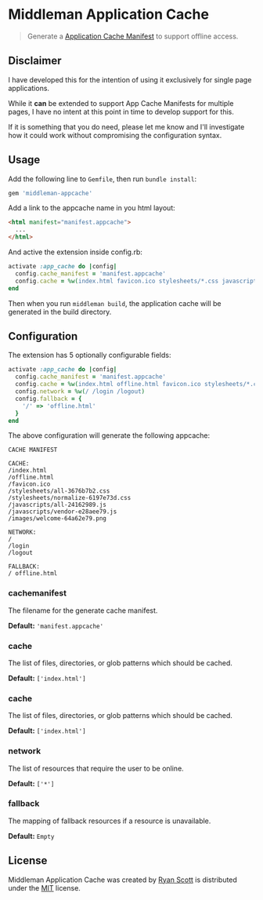 # Middleman Application Cache

> Generate a [Application Cache Manifest](https://developer.mozilla.org/en-US/docs/Web/HTML/Using_the_application_cache) to support offline access.

## Disclaimer

I have developed this for the intention of using it exclusively for single page applications.

While it **can** be extended to support App Cache Manifests for multiple pages, I have no intent at this point in time to develop support for this.

If it is something that you do need, please let me know and I'll investigate how it could work without compromising the configuration syntax.

## Usage

Add the following line to `Gemfile`, then run `bundle install`:

```ruby
gem 'middleman-appcache'
```

Add a link to the appcache name in you html layout:

```html
<html manifest="manifest.appcache">
  ...
</html>
```

And active the extension inside config.rb:

```ruby
activate :app_cache do |config|
  config.cache_manifest = 'manifest.appcache'
  config.cache = %w(index.html favicon.ico stylesheets/*.css javascripts/*.js images/*)
end
```

Then when you run `middleman build`, the application cache will be generated in the build directory.

## Configuration

The extension has 5 optionally configurable fields:

```ruby
activate :app_cache do |config|
  config.cache_manifest = 'manifest.appcache'
  config.cache = %w(index.html offline.html favicon.ico stylesheets/*.css javascripts/*.js images/*)
  config.network = %w(/ /login /logout)
  config.fallback = {
    '/' => 'offline.html'
  }
end
```

The above configuration will generate the following appcache:

```manifest.appcache
CACHE MANIFEST

CACHE:
/index.html
/offline.html
/favicon.ico
/stylesheets/all-3676b7b2.css
/stylesheets/normalize-6197e73d.css
/javascripts/all-24162989.js
/javascripts/vendor-e28aee79.js
/images/welcome-64a62e79.png

NETWORK:
/
/login
/logout

FALLBACK:
/ offline.html

```

### cachemanifest

The filename for the generate cache manifest. 

**Default:** `'manifest.appcache'`

### cache

The list of files, directories, or glob patterns which should be cached.

**Default:** `['index.html']` 

### cache

The list of files, directories, or glob patterns which should be cached.

**Default:** `['index.html']` 

### network

The list of resources that require the user to be online.

**Default:** `['*']`

### fallback

The mapping of fallback resources if a resource is unavailable.

**Default:** `Empty`

## License

Middleman Application Cache was created by [Ryan Scott](http://github.com/archytaus) is distributed under the [MIT](http://ryanscott.mit-license.org) license.
